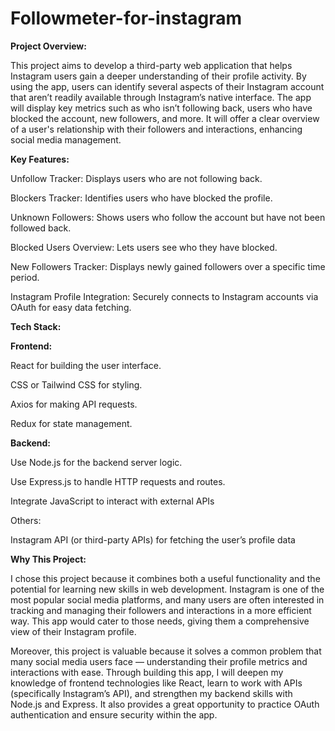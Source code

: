 # Followmeter-for-instagram

**Project Overview:**

This project aims to develop a third-party web application that helps Instagram users gain a deeper understanding of their profile activity. By using the app, users can identify several aspects of their Instagram account that aren’t readily available through Instagram’s native interface. The app will display key metrics such as who isn’t following back, users who have blocked the account, new followers, and more. It will offer a clear overview of a user's relationship with their followers and interactions, enhancing social media management.

**Key Features:**

Unfollow Tracker: Displays users who are not following back.

Blockers Tracker: Identifies users who have blocked the profile.

Unknown Followers: Shows users who follow the account but have not been followed back.

Blocked Users Overview: Lets users see who they have blocked.

New Followers Tracker: Displays newly gained followers over a specific time period.

Instagram Profile Integration: Securely connects to Instagram accounts via OAuth for easy data fetching.


**Tech Stack:**



**Frontend:**

React for building the user interface.

CSS or Tailwind CSS for styling.

Axios for making API requests.

Redux for state management.


**Backend:**

Use Node.js for the backend server logic.

Use Express.js to handle HTTP requests and routes.

Integrate JavaScript to interact with external APIs 

Others:

Instagram API (or third-party APIs) for fetching the user’s profile data


**Why This Project:**


I chose this project because it combines both a useful functionality and the potential for learning new skills in web development. Instagram is one of the most popular social media platforms, and many users are often interested in tracking and managing their followers and interactions in a more efficient way. This app would cater to those needs, giving them a comprehensive view of their Instagram profile.

Moreover, this project is valuable because it solves a common problem that many social media users face — understanding their profile metrics and interactions with ease. Through building this app, I will deepen my knowledge of frontend technologies like React, learn to work with APIs (specifically Instagram’s API), and strengthen my backend skills with Node.js and Express. It also provides a great opportunity to practice OAuth authentication and ensure security within the app.
